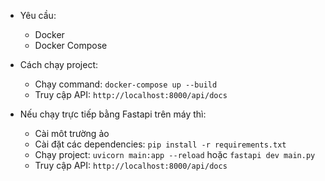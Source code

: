 - Yêu cầu:
    - Docker
    - Docker Compose
- Cách chạy project:
    - Chạy command: `docker-compose up --build`
    - Truy cập API: `http://localhost:8000/api/docs`

- Nếu chạy trực tiếp bằng Fastapi trên máy thì:
    - Cài môt trường ảo
    - Cài đặt các dependencies: `pip install -r requirements.txt`
    - Chạy project: `uvicorn main:app --reload` hoặc `fastapi dev main.py`
    - Truy cập API: `http://localhost:8000/api/docs`
